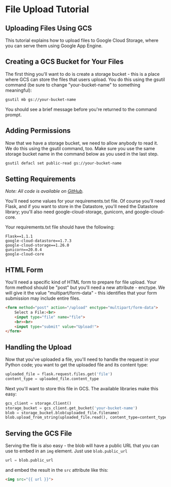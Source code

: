 # File Upload Tutorial

## Uploading Files Using GCS

This tutorial explains how to upload files to Google Cloud Storage, where you
can serve them using Google App Engine. 

## Creating a GCS Bucket for Your Files

The first thing you'll want to do is create a storage bucket - this is a place
where GCS can store the files that users upload. You do this using the gsutil 
command (be sure to change "your-bucket-name" to something meaningful):

```bash
gsutil mb gs://your-bucket-name
```

You should see a brief message before you're returned to the command prompt.


## Adding Permissions

Now that we have a storage bucket, we need to allow anybody to read it.  We do
this using the gsutil command, too. Make sure you use the same storage bucket 
name in the command below as you used in the last step.

```bash
gsutil defacl set public-read gs://your-bucket-name
```

## Setting Requirements

_Note: All code is available on [GitHub](https://github.com/timothyrjames/cs1520/tree/master/uploads)._

You'll need some values for your requirements.txt file. Of course you'll need
Flask, and if you want to store in the Datastore, you'll need the Datastore
library; you'll also need google-cloud-storage, gunicorn, and 
google-cloud-core.

Your requirements.txt file should have the following:

```
Flask==1.1.1
google-cloud-datastore==1.7.3
google-cloud-storage==1.26.0
gunicorn==20.0.4
google-cloud-core
```

## HTML Form

You'll need a specific kind of HTML form to prepare for file upload. Your form
method should be "post" but you'll need a new attribute - enctype. We will give
it the value "multipart/form-data" - this identifies that your form submission
may include entire files.

```HTML
<form method="post" action="/upload" enctype="multipart/form-data">
    Select a File:<br>
    <input type="file" name="file">
    <br><br>
    <input type="submit" value="Upload!">
</form>
```

## Handling the Upload

Now that you've uploaded a file, you'll need to handle the request in your 
Python code; you want to get the uploaded file and its content type:

```Python
uploaded_file = flask.request.files.get('file')
content_type = uploaded_file.content_type
```

Next you'll want to store this file in GCS. The available libraries make this
easy:

```Python
gcs_client = storage.Client()
storage_bucket = gcs_client.get_bucket('your-bucket-name')
blob = storage_bucket.blob(uploaded_file.filename)
blob.upload_from_string(uploaded_file.read(), content_type=content_type)
```

## Serving the GCS File

Serving the file is also easy - the blob will have a public URL that you can 
use to embed in an ```img``` element. Just use ```blob.public_url```

```Python
url = blob.public_url
```

and embed the result in the ```src``` attribute like this:

```HTML
<img src="{{ url }}">
```
